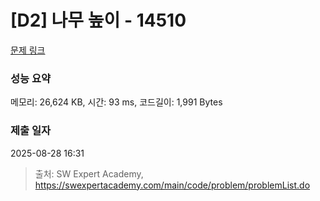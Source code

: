 # [D2] 나무 높이 - 14510 

[문제 링크](https://swexpertacademy.com/main/code/problem/problemDetail.do?contestProbId=AYFofW8qpXYDFAR4) 

### 성능 요약

메모리: 26,624 KB, 시간: 93 ms, 코드길이: 1,991 Bytes

### 제출 일자

2025-08-28 16:31



> 출처: SW Expert Academy, https://swexpertacademy.com/main/code/problem/problemList.do